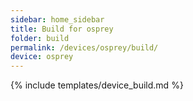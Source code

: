 ```yaml
---
sidebar: home_sidebar
title: Build for osprey
folder: build
permalink: /devices/osprey/build/
device: osprey
---
```

{% include templates/device_build.md %}
